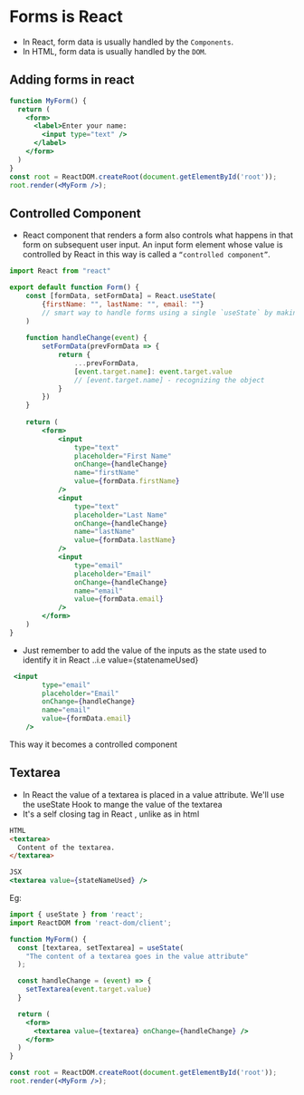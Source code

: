 # Forms is React
- In React, form data is usually handled by the `Components`.
- In HTML, form data is usually handled by the `DOM`.


## Adding forms in react
```jsx
function MyForm() {
  return (
    <form>
      <label>Enter your name:
        <input type="text" />
      </label>
    </form>
  )
}
const root = ReactDOM.createRoot(document.getElementById('root'));
root.render(<MyForm />);
```


## Controlled Component
- React component that renders a form also controls what happens in that form on subsequent user input. An input form element whose value is controlled by React in this way is called a `“controlled component”`.

```jsx
import React from "react"

export default function Form() {
    const [formData, setFormData] = React.useState(
        {firstName: "", lastName: "", email: ""}
        // smart way to handle forms using a single `useState` by making it into objects
    )
    
    function handleChange(event) {
        setFormData(prevFormData => {
            return {
                ...prevFormData,
                [event.target.name]: event.target.value
                // [event.target.name] - recognizing the object
            }
        })
    }
    
    return (
        <form>
            <input
                type="text"
                placeholder="First Name"
                onChange={handleChange}
                name="firstName"
                value={formData.firstName}
            />
            <input
                type="text"
                placeholder="Last Name"
                onChange={handleChange}
                name="lastName"
                value={formData.lastName}
            />
            <input
                type="email"
                placeholder="Email"
                onChange={handleChange}
                name="email"
                value={formData.email}
            />
        </form>
    )
}

```

- Just remember to add the value of the inputs as the state used to identify it in React
..i.e value={statenameUsed}
```jsx
 <input
        type="email"
        placeholder="Email"
        onChange={handleChange}
        name="email"
        value={formData.email}
    />
```
This way it becomes a controlled component

## Textarea
- In React the value of a textarea is placed in a value attribute. We'll use the useState Hook to mange the value of the textarea
- It's a self closing tag in React , unlike as in html
```html
HTML
<textarea>
  Content of the textarea.
</textarea>
```
```jsx
JSX
<textarea value={stateNameUsed} />
```

Eg: 
```jsx
import { useState } from 'react';
import ReactDOM from 'react-dom/client';

function MyForm() {
  const [textarea, setTextarea] = useState(
    "The content of a textarea goes in the value attribute"
  );

  const handleChange = (event) => {
    setTextarea(event.target.value)
  }

  return (
    <form>
      <textarea value={textarea} onChange={handleChange} />
    </form>
  )
}

const root = ReactDOM.createRoot(document.getElementById('root'));
root.render(<MyForm />);
```